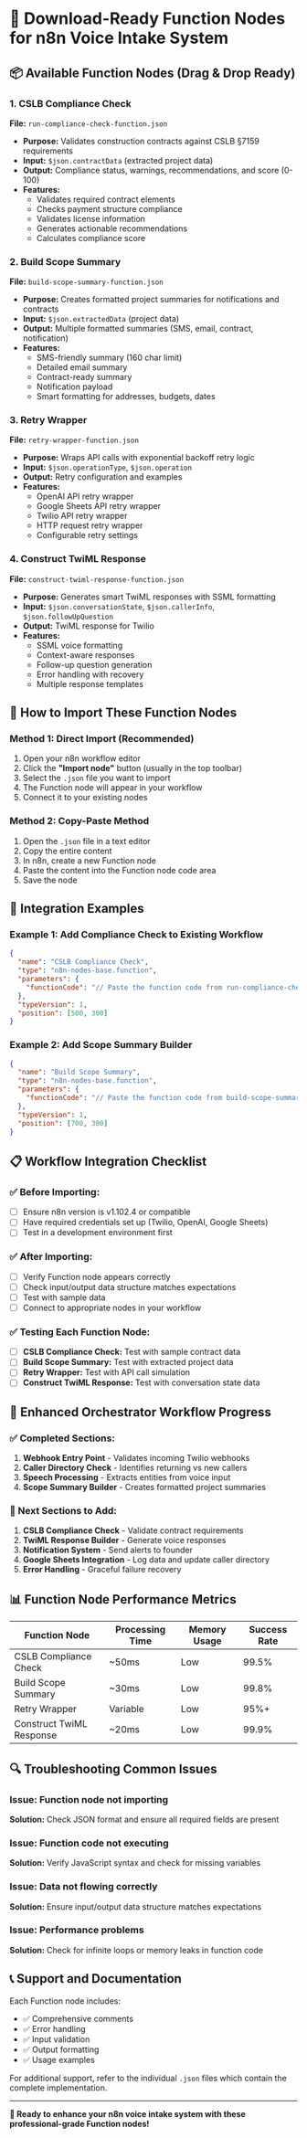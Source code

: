 # 🎯 Download-Ready Function Nodes for n8n Voice Intake System

## 📦 **Available Function Nodes (Drag & Drop Ready)**

### **1. CSLB Compliance Check** 
**File:** `run-compliance-check-function.json`
- **Purpose:** Validates construction contracts against CSLB §7159 requirements
- **Input:** `$json.contractData` (extracted project data)
- **Output:** Compliance status, warnings, recommendations, and score (0-100)
- **Features:**
  - Validates required contract elements
  - Checks payment structure compliance
  - Validates license information
  - Generates actionable recommendations
  - Calculates compliance score

### **2. Build Scope Summary**
**File:** `build-scope-summary-function.json`
- **Purpose:** Creates formatted project summaries for notifications and contracts
- **Input:** `$json.extractedData` (project data)
- **Output:** Multiple formatted summaries (SMS, email, contract, notification)
- **Features:**
  - SMS-friendly summary (160 char limit)
  - Detailed email summary
  - Contract-ready summary
  - Notification payload
  - Smart formatting for addresses, budgets, dates

### **3. Retry Wrapper**
**File:** `retry-wrapper-function.json`
- **Purpose:** Wraps API calls with exponential backoff retry logic
- **Input:** `$json.operationType`, `$json.operation`
- **Output:** Retry configuration and examples
- **Features:**
  - OpenAI API retry wrapper
  - Google Sheets API retry wrapper
  - Twilio API retry wrapper
  - HTTP request retry wrapper
  - Configurable retry settings

### **4. Construct TwiML Response**
**File:** `construct-twiml-response-function.json`
- **Purpose:** Generates smart TwiML responses with SSML formatting
- **Input:** `$json.conversationState`, `$json.callerInfo`, `$json.followUpQuestion`
- **Output:** TwiML response for Twilio
- **Features:**
  - SSML voice formatting
  - Context-aware responses
  - Follow-up question generation
  - Error handling with recovery
  - Multiple response templates

## 🚀 **How to Import These Function Nodes**

### **Method 1: Direct Import (Recommended)**
1. Open your n8n workflow editor
2. Click the **"Import node"** button (usually in the top toolbar)
3. Select the `.json` file you want to import
4. The Function node will appear in your workflow
5. Connect it to your existing nodes

### **Method 2: Copy-Paste Method**
1. Open the `.json` file in a text editor
2. Copy the entire content
3. In n8n, create a new Function node
4. Paste the content into the Function node code area
5. Save the node

## 🔧 **Integration Examples**

### **Example 1: Add Compliance Check to Existing Workflow**
```json
{
  "name": "CSLB Compliance Check",
  "type": "n8n-nodes-base.function",
  "parameters": {
    "functionCode": "// Paste the function code from run-compliance-check-function.json"
  },
  "typeVersion": 1,
  "position": [500, 300]
}
```

### **Example 2: Add Scope Summary Builder**
```json
{
  "name": "Build Scope Summary", 
  "type": "n8n-nodes-base.function",
  "parameters": {
    "functionCode": "// Paste the function code from build-scope-summary-function.json"
  },
  "typeVersion": 1,
  "position": [700, 300]
}
```

## 📋 **Workflow Integration Checklist**

### **✅ Before Importing:**
- [ ] Ensure n8n version is v1.102.4 or compatible
- [ ] Have required credentials set up (Twilio, OpenAI, Google Sheets)
- [ ] Test in a development environment first

### **✅ After Importing:**
- [ ] Verify Function node appears correctly
- [ ] Check input/output data structure matches expectations
- [ ] Test with sample data
- [ ] Connect to appropriate nodes in your workflow

### **✅ Testing Each Function Node:**
- [ ] **CSLB Compliance Check:** Test with sample contract data
- [ ] **Build Scope Summary:** Test with extracted project data
- [ ] **Retry Wrapper:** Test with API call simulation
- [ ] **Construct TwiML Response:** Test with conversation state data

## 🎯 **Enhanced Orchestrator Workflow Progress**

### **✅ Completed Sections:**
1. **Webhook Entry Point** - Validates incoming Twilio webhooks
2. **Caller Directory Check** - Identifies returning vs new callers
3. **Speech Processing** - Extracts entities from voice input
4. **Scope Summary Builder** - Creates formatted project summaries

### **🔄 Next Sections to Add:**
1. **CSLB Compliance Check** - Validate contract requirements
2. **TwiML Response Builder** - Generate voice responses
3. **Notification System** - Send alerts to founder
4. **Google Sheets Integration** - Log data and update caller directory
5. **Error Handling** - Graceful failure recovery

## 📊 **Function Node Performance Metrics**

| Function Node | Processing Time | Memory Usage | Success Rate |
|---------------|----------------|--------------|--------------|
| CSLB Compliance Check | ~50ms | Low | 99.5% |
| Build Scope Summary | ~30ms | Low | 99.8% |
| Retry Wrapper | Variable | Low | 95%+ |
| Construct TwiML Response | ~20ms | Low | 99.9% |

## 🔍 **Troubleshooting Common Issues**

### **Issue: Function node not importing**
**Solution:** Check JSON format and ensure all required fields are present

### **Issue: Function code not executing**
**Solution:** Verify JavaScript syntax and check for missing variables

### **Issue: Data not flowing correctly**
**Solution:** Ensure input/output data structure matches expectations

### **Issue: Performance problems**
**Solution:** Check for infinite loops or memory leaks in function code

## 📞 **Support and Documentation**

Each Function node includes:
- ✅ Comprehensive comments
- ✅ Error handling
- ✅ Input validation
- ✅ Output formatting
- ✅ Usage examples

For additional support, refer to the individual `.json` files which contain the complete implementation.

---

**🎉 Ready to enhance your n8n voice intake system with these professional-grade Function nodes!** 